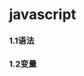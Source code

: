 # javascript
### <RouteLink to="/notes/web/javascript/base/grammar/语法">1.1语法</RouteLink>
### <RouteLink to="/notes/web/javascript/base/grammar/变量">1.2变量</RouteLink>
